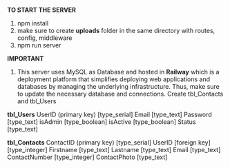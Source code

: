 **TO START THE SERVER**
1. npm install
2. make sure to create **uploads** folder in the same directory with routes, config, middleware
3. npm run server

**IMPORTANT**
1. This server uses MySQL as Database and hosted in **Railway** which is a deployment platform that simplifies deploying web applications and databases by managing the underlying infrastructure. Thus, make sure to update the necessary database and connections. Create tbl_Contacts and tbl_Users

**tbl_Users**
UserID (primary key) [type_serial]
Email [type_text]
Password [type_text]
isAdmin [type_boolean]
isActive [type_boolean]
Status [type_text]

**tbl_Contacts**
ContactID (primary key) [type_serial]
UserID [foreign key] [type_integer]
Firstname [type_text]
Lastname [type_text]
Email [type_text]
ContactNumber [type_integer]
ContactPhoto [type_text]



